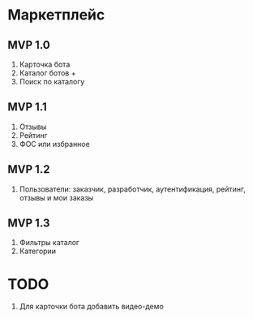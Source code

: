 # Маркетплейс

## MVP 1.0

1. Карточка бота 
2. Каталог ботов + 
3. Поиск по каталогу

## MVP 1.1

1. Отзывы
2. Рейтинг
3. ФОС или избранное

## MVP 1.2

1. Пользователи: заказчик, разработчик, аутентификация, рейтинг, отзывы и мои заказы

## MVP 1.3

1. Фильтры каталог
2. Категории


# TODO

1. Для карточки бота добавить видео-демо